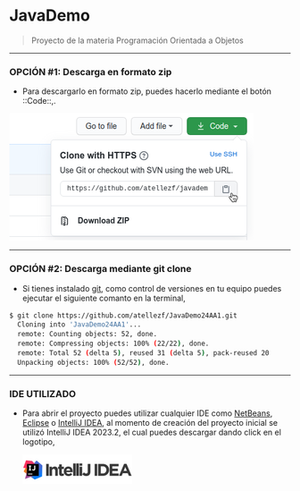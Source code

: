 # JavaDemo
> Proyecto de la materia Programación Orientada a Objetos
- - - -
### OPCIÓN #1: Descarga en formato zip
* Para descargarlo en formato zip, puedes hacerlo mediante el botón ::Code::,.

![](img/descarga.png)
- - - -
### OPCIÓN #2: Descarga mediante git clone
* Si tienes instalado [git](https://git-scm.com), como control de versiones en tu equipo puedes ejecutar el siguiente comanto en la terminal,
```bash
$ git clone https://github.com/atellezf/JavaDemo24AA1.git
  Cloning into 'JavaDemo24AA1'...
  remote: Counting objects: 52, done.
  remote: Compressing objects: 100% (22/22), done.
  remote: Total 52 (delta 5), reused 31 (delta 5), pack-reused 20
  Unpacking objects: 100% (52/52), done.
```
- - - -

### IDE UTILIZADO
* Para abrir el proyecto puedes utilizar cualquier IDE como [NetBeans](http://netbeans.apache.org/), [Eclipse](http://www.eclipse.org/downloads/) o [IntelliJ IDEA](https://www.jetbrains.com/idea/download), al momento de creación del proyecto inicial se utilizó IntelliJ IDEA 2023.2, el cual puedes descargar dando click en el logotipo,

    [![](img/intellij.png)](https://www.jetbrains.com/es-es/idea/download)
 